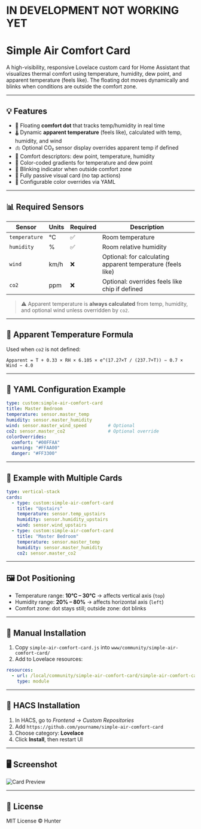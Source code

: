 # IN DEVELOPMENT NOT WORKING YET

# Simple Air Comfort Card

A high-visibility, responsive Lovelace custom card for Home Assistant that visualizes thermal comfort using temperature, humidity, dew point, and apparent temperature (feels like). The floating dot moves dynamically and blinks when conditions are outside the comfort zone.

---

## 💡 Features

- 🎯 Floating **comfort dot** that tracks temp/humidity in real time
- 🌡️ Dynamic **apparent temperature** (feels like), calculated with temp, humidity, and wind
- 🫁 Optional CO₂ sensor display overrides apparent temp if defined
- 💬 Comfort descriptors: dew point, temperature, humidity
- 🎨 Color-coded gradients for temperature and dew point
- 🔁 Blinking indicator when outside comfort zone
- 🧊 Fully passive visual card (no tap actions)
- 🧱 Configurable color overrides via YAML

---

## 📊 Required Sensors

| Sensor       | Units  | Required | Description                                                   |
|--------------|--------|----------|---------------------------------------------------------------|
| `temperature`| °C     | ✅       | Room temperature                                              |
| `humidity`   | %      | ✅       | Room relative humidity                                        |
| `wind`       | km/h   | ❌       | Optional: for calculating apparent temperature (feels like)   |
| `co2`        | ppm    | ❌       | Optional: overrides feels like chip if defined                |

> ⚠️ Apparent temperature is **always calculated** from temp, humidity, and optional wind unless overridden by `co2`.

---

## 🧮 Apparent Temperature Formula

Used when `co2` is not defined:

```
Apparent = T + 0.33 × RH × 6.105 × e^(17.27×T / (237.7+T)) − 0.7 × Wind − 4.0
```

---

## 🧾 YAML Configuration Example

```yaml
type: custom:simple-air-comfort-card
title: Master Bedroom
temperature: sensor.master_temp
humidity: sensor.master_humidity
wind: sensor.master_wind_speed        # Optional
co2: sensor.master_co2                # Optional override
colorOverrides:
  comfort: "#00FFAA"
  warning: "#FFAA00"
  danger: "#FF3300"
```

---

## 🧪 Example with Multiple Cards

```yaml
type: vertical-stack
cards:
  - type: custom:simple-air-comfort-card
    title: "Upstairs"
    temperature: sensor.temp_upstairs
    humidity: sensor.humidity_upstairs
    wind: sensor.wind_upstairs
  - type: custom:simple-air-comfort-card
    title: "Master Bedroom"
    temperature: sensor.master_temp
    humidity: sensor.master_humidity
    co2: sensor.master_co2
```

---

## 🖼 Dot Positioning

- Temperature range: **10°C – 30°C** → affects vertical axis (`top`)
- Humidity range: **20% – 80%** → affects horizontal axis (`left`)
- Comfort zone: dot stays still; outside zone: dot blinks

---

## 🔧 Manual Installation

1. Copy `simple-air-comfort-card.js` into `www/community/simple-air-comfort-card/`
2. Add to Lovelace resources:

```yaml
resources:
  - url: /local/community/simple-air-comfort-card/simple-air-comfort-card.js
    type: module
```

---

## 🧱 HACS Installation

1. In HACS, go to *Frontend → Custom Repositories*
2. Add `https://github.com/yourname/simple-air-comfort-card`
3. Choose category: **Lovelace**
4. Click **Install**, then restart UI

---

## 🖥 Screenshot

![Card Preview](https://your-repo-url/preview.png)

---

## 📄 License

MIT License © Hunter
